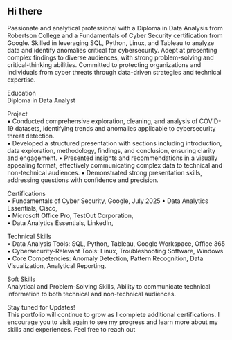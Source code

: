 ## Hi there 

Passionate and analytical professional with a Diploma in Data Analysis from Robertson College and a Fundamentals of Cyber Security certification from Google. Skilled in leveraging SQL, Python, Linux, and Tableau to analyze data and identify anomalies critical for cybersecurity. Adept at presenting complex findings to diverse audiences, with strong problem-solving and critical-thinking abilities. Committed to protecting organizations and individuals from cyber threats through data-driven strategies and technical expertise.

Education    
        Diploma in Data Analyst

Project    
        • Conducted comprehensive exploration, cleaning, and analysis of COVID-19 datasets, identifying trends and anomalies applicable to cybersecurity threat detection.        
        • Developed a structured presentation with sections including introduction, data exploration, methodology, findings, and conclusion, ensuring clarity and engagement.
        • Presented insights and recommendations in a visually appealing format, effectively communicating complex data to technical and non-technical audiences.
        • Demonstrated strong presentation skills, addressing questions with confidence and precision.

Certifications        
        • Fundamentals of Cyber Security, Google, July 2025
        • Data Analytics Essentials, Cisco,     
        • Microsoft Office Pro, TestOut Corporation,           
        • Data Analytics Essentials, LinkedIn,  

Technical Skills        
        • Data Analysis Tools: SQL, Python, Tableau, Google Workspace, Office 365
        • Cybersecurity-Relevant Tools: Linux, Troubleshooting Software, Windows
        • Core Competencies: Anomaly Detection, Pattern Recognition, Data Visualization, Analytical Reporting.
    
Soft Skills        
        Analytical and Problem-Solving Skills, Ability to communicate technical information to both technical and non-technical audiences.

Stay tuned for Updates!    
This portfolio will continue to grow as I complete additional certifications. I encourage you to visit again to see my progress and learn more about my skills and experiences. Feel free to reach out
